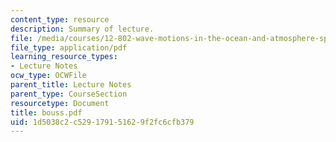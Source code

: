 ```yaml
---
content_type: resource
description: Summary of lecture.
file: /media/courses/12-802-wave-motions-in-the-ocean-and-atmosphere-spring-2004/1d5038c2c529179151629f2fc6cfb379_bouss.pdf
file_type: application/pdf
learning_resource_types:
- Lecture Notes
ocw_type: OCWFile
parent_title: Lecture Notes
parent_type: CourseSection
resourcetype: Document
title: bouss.pdf
uid: 1d5038c2-c529-1791-5162-9f2fc6cfb379
---
```


